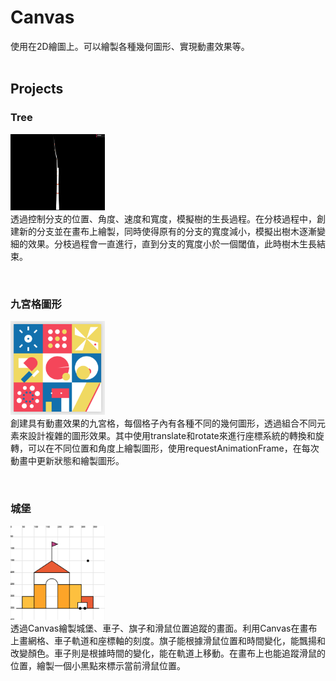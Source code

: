 # Canvas
使用在2D繪圖上。可以繪製各種幾何圖形、實現動畫效果等。
<br>
<br>

## Projects
### **Tree**<br>
<img src="https://github.com/Jessica302/JavaScript-learning/blob/main/Canvas/tree.png" width=30%><br>
透過控制分支的位置、角度、速度和寬度，模擬樹的生長過程。在分枝過程中，創建新的分支並在畫布上繪製，同時使得原有的分支的寬度減小，模擬出樹木逐漸變細的效果。分枝過程會一直進行，直到分支的寬度小於一個閾值，此時樹木生長結束。

<br>

### **九宮格圖形**<br>
<img src="https://github.com/Jessica302/JavaScript-learning/blob/main/Canvas/nine-box%20grid.png" width=30%><br>
創建具有動畫效果的九宮格，每個格子內有各種不同的幾何圖形，透過組合不同元素來設計複雜的圖形效果。其中使用translate和rotate來進行座標系統的轉換和旋轉，可以在不同位置和角度上繪製圖形，使用requestAnimationFrame，在每次動畫中更新狀態和繪製圖形。

<br>

### **城堡**<br>
<img src="https://github.com/Jessica302/JavaScript-learning/blob/main/Canvas/Castle.png" width=30%><br>
透過Canvas繪製城堡、車子、旗子和滑鼠位置追蹤的畫面。利用Canvas在畫布上畫網格、車子軌道和座標軸的刻度。旗子能根據滑鼠位置和時間變化，能飄揚和改變顏色。車子則是根據時間的變化，能在軌道上移動。在畫布上也能追蹤滑鼠的位置，繪製一個小黑點來標示當前滑鼠位置。
